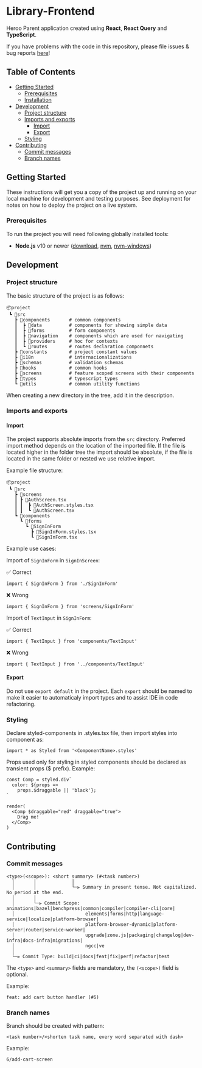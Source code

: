 # Library-Frontend <!-- omit in toc -->

Heroo Parent application created using **React**, **React Query** and **TypeScript**.

If you have problems with the code in this repository, please file issues & bug reports [here](https://github.com/tknura/2021_BD2_S15_WYLEGLY-UI/issues)!

## Table of Contents <!-- omit in toc -->

- [Getting Started](#getting-started)
  - [Prerequisites](#prerequisites)
  - [Installation](#installation)
- [Development](#development)
  - [Project structure](#project-structure)
  - [Imports and exports](#imports-and-exports)
    - [Import](#import)
    - [Export](#export)
  - [Styling](#styling)
- [Contributing](#contributing)
  - [Commit messages](#commit-messages)
  - [Branch names](#branch-names)

## Getting Started

These instructions will get you a copy of the project up and running on your local machine for development and testing purposes. See deployment for notes on how to deploy the project on a live system.

### Prerequisites

To run the project you will need following globally installed tools:
* **Node.js** v10 or newer ([download](https://nodejs.org/en/download/), [nvm](https://github.com/nvm-sh/nvm), [nvm-windows](https://github.com/coreybutler/nvm-windows))

## Development

### Project structure

The basic structure of the project is as follows:

```
📦project
 ┗ 📂src
   ┣ 📂components       # common components
   ┃  ┣ 📂data          # components for showing simple data
   ┃  ┣ 📂forms         # form components
   ┃  ┣ 📂navigation    # components which are used for navigating
   ┃  ┣ 📂providers     # hoc for contexts
   ┃  ┗ 📂routes        # routes declaration componnets
   ┣ 📂constants        # project constant values
   ┣ 📂i18n             # internacionalizations
   ┣ 📂schemas          # validation schemas
   ┣ 📂hooks            # common hooks
   ┣ 📂screens          # feature scoped screens with their components
   ┣ 📂types            # typescript types
   ┗ 📂utils            # common utility functions
```

When creating a new directory in the tree, add it in the description.

### Imports and exports

#### Import

The project supports absolute imports from the `src` directory. Preferred import method depends on the location of the imported file. If the file is located higher in the folder tree the import should be absolute, if the file is located in the same folder or nested we use relative import.

Example file structure:

```
📦project
 ┗ 📂src
   ┣ 📂screens
   ┃ ┣ 📂AuthScreen.tsx
   ┃ ┃  ┣ 📜AuthScreen.styles.tsx
   ┃ ┃  ┗ 📜AuthScreen.tsx
   ┗ 📂components
     ┗ 📂forms
       ┗ 📂SignInForm
         ┣ 📜SignInForm.styles.tsx
         ┗ 📜SignInForm.tsx
```

Example use cases:

Import of `SignInForm` in `SignInScreen`:

✅ Correct
```
import { SignInForm } from './SignInForm'
```
❌ Wrong
```
import { SignInForm } from 'screens/SignInForm'
```

Import of `TextInput` in `SignInForm`:

✅ Correct
```
import { TextInput } from 'components/TextInput'
```
❌ Wrong
```
import { TextInput } from '../components/TextInput'
```

#### Export

Do not use `export default`  in the project. Each `export` should be named to make it easier to automaticaly import types and to assist IDE in code refactoring.

### Styling

Declare styled-components in <ComponentName>.styles.tsx file, then import styles into component as:
 
```
import * as Styled from '<ComponentName>.styles'
```

Props used only for styling in styled components should be declared as transient props ($ prefix). Example:
```
const Comp = styled.div`
  color: ${props =>
    props.$draggable || 'black'};
`

render(
  <Comp $draggable="red" draggable="true">
    Drag me!
  </Comp>
)
```

## Contributing

### Commit messages
```
<type>(<scope>): <short summary> (#<task number>)
  │       │             │
  │       │             └─⫸ Summary in present tense. Not capitalized. No period at the end.
  │       │
  │       └─⫸ Commit Scope: animations|bazel|benchpress|common|compiler|compiler-cli|core|
  │                          elements|forms|http|language-service|localize|platform-browser|
  │                          platform-browser-dynamic|platform-server|router|service-worker|
  │                          upgrade|zone.js|packaging|changelog|dev-infra|docs-infra|migrations|
  │                          ngcc|ve
  │
  └─⫸ Commit Type: build|ci|docs|feat|fix|perf|refactor|test
```

The `<type>` and `<summary>` fields are mandatory, the `(<scope>)` field is optional.

Example: 
```
feat: add cart button handler (#6)
```

### Branch names
Branch should be created with pattern:
```
<task number>/<shorten task name, every word separated with dash>
```

Example: 
```
6/add-cart-screen
```
